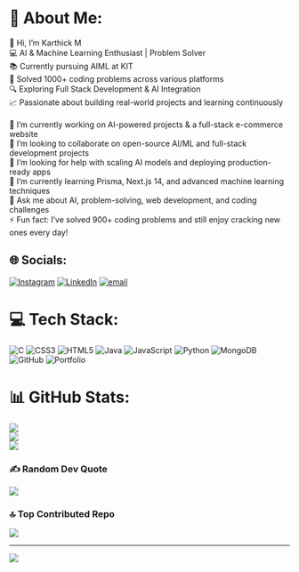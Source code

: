 # 💫 About Me:
👋 Hi, I’m Karthick M<br>💻 AI & Machine Learning Enthusiast | Problem Solver<br>📚 Currently pursuing AIML at KIT<br>🚀 Solved 1000+ coding problems across various platforms<br>🔍 Exploring Full Stack Development & AI Integration<br>📈 Passionate about building real-world projects and learning continuously<br><br>🔭 I’m currently working on AI-powered projects & a full-stack e-commerce website<br>🤝 I’m looking to collaborate on open-source AI/ML and full-stack development projects<br>🫱 I’m looking for help with scaling AI models and deploying production-ready apps<br>🌱 I’m currently learning Prisma, Next.js 14, and advanced machine learning techniques<br>💬 Ask me about AI, problem-solving, web development, and coding challenges<br>⚡ Fun fact: I’ve solved 900+ coding problems and still enjoy cracking new ones every day!


## 🌐 Socials:
[![Instagram](https://img.shields.io/badge/Instagram-%23E4405F.svg?logo=Instagram&logoColor=white)](https://instagram.com/i_karthi.__) [![LinkedIn](https://img.shields.io/badge/LinkedIn-%230077B5.svg?logo=linkedin&logoColor=white)](https://linkedin.com/in/karthick7) [![email](https://img.shields.io/badge/Email-D14836?logo=gmail&logoColor=white)](mailto:karthik2005gokul@gmail.com) 

# 💻 Tech Stack:
![C](https://img.shields.io/badge/c-%2300599C.svg?style=for-the-badge&logo=c&logoColor=white) ![CSS3](https://img.shields.io/badge/css3-%231572B6.svg?style=for-the-badge&logo=css3&logoColor=white) ![HTML5](https://img.shields.io/badge/html5-%23E34F26.svg?style=for-the-badge&logo=html5&logoColor=white) ![Java](https://img.shields.io/badge/java-%23ED8B00.svg?style=for-the-badge&logo=openjdk&logoColor=white) ![JavaScript](https://img.shields.io/badge/javascript-%23323330.svg?style=for-the-badge&logo=javascript&logoColor=%23F7DF1E) ![Python](https://img.shields.io/badge/python-3670A0?style=for-the-badge&logo=python&logoColor=ffdd54) ![MongoDB](https://img.shields.io/badge/MongoDB-%234ea94b.svg?style=for-the-badge&logo=mongodb&logoColor=white) ![GitHub](https://img.shields.io/badge/github-%23121011.svg?style=for-the-badge&logo=github&logoColor=white) ![Portfolio](https://img.shields.io/badge/Portfolio-%23000000.svg?style=for-the-badge&logo=firefox&logoColor=#FF7139)
# 📊 GitHub Stats:
![](https://github-readme-stats.vercel.app/api?username=karthick788&theme=one_dark_pro&hide_border=false&include_all_commits=false&count_private=false)<br/>
![](https://nirzak-streak-stats.vercel.app/?user=karthick788&theme=one_dark_pro&hide_border=false)<br/>
![](https://github-readme-stats.vercel.app/api/top-langs/?username=karthick788&theme=one_dark_pro&hide_border=false&include_all_commits=false&count_private=false&layout=compact)

### ✍️ Random Dev Quote
![](https://quotes-github-readme.vercel.app/api?type=horizontal&theme=tokyonight)

### 🔝 Top Contributed Repo
![](https://github-contributor-stats.vercel.app/api?username=karthick788&limit=5&theme=codeSTACKr&combine_all_yearly_contributions=true)

---
[![](https://visitcount.itsvg.in/api?id=karthick788&icon=0&color=0)](https://visitcount.itsvg.in)

<!-- Proudly created with GPRM ( https://gprm.itsvg.in ) -->

